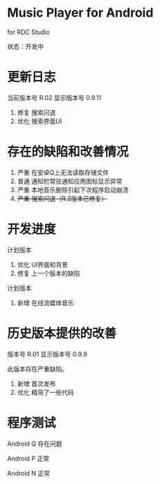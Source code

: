 # Music Player for Android

for RDC Studio

状态：开发中



# 更新日志

当前版本号 R.02 	显示版本号 0.9.11

1. 修复 搜索闪退
2. 优化 搜索界面UI



# 存在的缺陷和改善情况

1. 严重 在安卓Q上无法读取存储文件
2. 普通 通知栏常驻通知应用图标显示异常
3. 严重 本地音乐删除引起下次程序启动崩溃
4. ~~严重 搜索闪退（R.2版本已修复）~~



# 开发进度

计划版本

1. 优化 UI界面和背景
2. 修复 上一个版本的缺陷

计划版本

1. 新增 在线流媒体音乐



# 历史版本提供的改善

版本号 R.01 	显示版本号 0.9.9

此版本存在严重缺陷。

1. 新增 首次发布
2. 优化 精简了一些代码



# 程序测试

Android Q 存在问题

Android P 正常

Android N 正常
